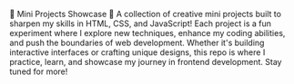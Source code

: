 🚀 Mini Projects Showcase 🌟
A collection of creative mini projects built to sharpen my skills in HTML, CSS, and JavaScript! Each project is a fun experiment where I explore new techniques, enhance my coding abilities, and push the boundaries of web development. Whether it's building interactive interfaces or crafting unique designs, this repo is where I practice, learn, and showcase my journey in frontend development. Stay tuned for more!
